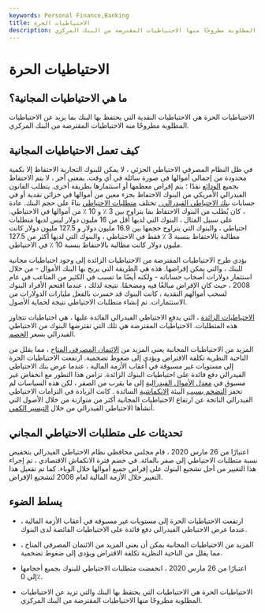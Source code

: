 ```yaml
---
keywords: Personal Finance,Banking
title: الاحتياطيات الحرة
description: الاحتياطيات الحرة هي الاحتياطيات التي يحتفظ بها البنك والتي تزيد عن الاحتياطيات المطلوبة مطروحًا منها الاحتياطيات المقترضة من البنك المركزي.
---
```


# الاحتياطيات الحرة
## ما هي الاحتياطيات المجانية؟

الاحتياطيات الحرة هي الاحتياطيات النقدية التي يحتفظ بها البنك بما يزيد عن الاحتياطيات المطلوبة مطروحًا منه الاحتياطيات المقترضة من البنك المركزي.

## كيف تعمل الاحتياطيات المجانية

في ظل النظام المصرفي الاحتياطي الجزئي ، لا يمكن للبنوك التجارية الاحتفاظ إلا بكمية محدودة من إجمالي أموالها في صورة سائلة في أي وقت. بمعنى آخر ، لا يتم الاحتفاظ بجميع [الودائع](/deposit) نقدًا ؛ يتم إقراض معظمها أو استثمارها بطريقة أخرى. يتطلب القانون الفيدرالي الأمريكي من البنوك الاحتفاظ بجزء معين من أموالها في خزائن نقدية أو في حسابات [بنك الاحتياطي الفيدرالي .](/federalreservebank) تختلف [متطلبات الاحتياطي](/requiredreserves) بناءً على حجم البنك. عادة ، كان يُطلب من البنوك الاحتفاظ بما يتراوح بين 3 ٪ و 10 ٪ من أموالها في الاحتياطي. على سبيل المثال ، البنوك التي لديها أقل من 16 مليون دولار ليس لديها متطلبات احتياطي ، والبنوك التي يتراوح حجمها بين 16.9 مليون دولار و 127.5 مليون دولار كانت مطالبة بالاحتفاظ بنسبة 3 ٪ فقط في الاحتياطي ، والبنوك التي لديها أكثر من 127.5 مليون دولار كانت مطالبة بالاحتفاظ بنسبة 10 ٪ في الاحتياطي.

يؤدي طرح الاحتياطيات المقترضة من الاحتياطيات الزائدة إلى وجود احتياطيات مجانية للبنك ، والتي يمكن إقراضها. هذه هي الطريقة التي يربح بها البنك الأموال - من خلال استثمار دولارات أصحاب حساباته - ولكنه أيضًا ما تسبب في الكثير من المتاعب في عام 2008 ، حيث كان الإقراض مبالغًا فيه ومضخمًا. نتيجة لذلك ، عندما اقتحم الأفراد البنوك لسحب أموالهم النقدية ، كانت البنوك قد خسرت بالفعل مليارات الدولارات من الاستثمارات. تم إنشاء متطلبات الاحتياطي نتيجة لحماية الأصول.

[الاحتياطيات الزائدة](/excess_reserves) ، التي يدفع الاحتياطي الفيدرالي الفائدة عليها ، هي احتياطيات تتجاوز هذه المتطلبات. الاحتياطيات المقترضة هي تلك التي تقترضها البنوك من الاحتياطي الفيدرالي بسعر [الخصم](/discountrate).

المزيد من الاحتياطيات المجانية يعني المزيد من [الائتمان المصرفي المتاح](/bank-credit) ، مما يقلل من الناحية النظرية تكلفة الاقتراض ويؤدي إلى ضغوط تضخمية. ارتفعت الاحتياطيات الحرة إلى مستويات غير مسبوقة في أعقاب الأزمة المالية ، عندما عرض بنك الاحتياطي الفيدرالي دفع فائدة على احتياطيات البنوك الزائدة. تزامن هذا التطور مع انخفاض غير مسبوق في [معدل الأموال الفيدرالية](/federalfundsrate) إلى ما يقرب من الصفر ، لكن هذه السياسات لم تحفز [التضخم بسبب](/inflation) البيئة [الانكماشية](/deflation) السائدة . كانت الزيادة في التزامات الاحتياطي الفيدرالي الناتجة عن ارتفاع الاحتياطيات المجانية أكثر من متوازنة من خلال الأصول التي أنشأها الاحتياطي الفيدرالي من خلال [التيسير الكمي](/quantitative-easing).

## تحديثات على متطلبات الاحتياطي المجاني

اعتبارًا من 26 مارس 2020 ، قام مجلس محافظي نظام الاحتياطي الفيدرالي بتخفيض نسبة متطلبات الاحتياطي إلى صفر بالمائة. في خضم فترة الانكماش الاقتصادي ، تم إجراء هذا التغيير من أجل تشجيع البنوك على إقراض جميع أموالها خلال الوباء. كما تم تفعيل هذا التغيير خلال الأزمة المالية لعام 2008 لتشجيع الإقراض.

## يسلط الضوء

- ارتفعت الاحتياطيات الحرة إلى مستويات غير مسبوقة في أعقاب الأزمة المالية ، عندما عرض الاحتياطي الفيدرالي دفع فائدة على الاحتياطيات الفائضة لدى البنوك.

- المزيد من الاحتياطيات المجانية يمكن أن يعني المزيد من الائتمان المصرفي المتاح ، مما يقلل من الناحية النظرية تكلفة الاقتراض ويؤدي إلى ضغوط تضخمية.

- اعتبارًا من 26 مارس 2020 ، انخفضت متطلبات الاحتياطي للبنوك بجميع أحجامها إلى 0٪.

- الاحتياطيات الحرة هي الاحتياطيات التي يحتفظ بها البنك والتي تزيد عن الاحتياطيات المطلوبة مطروحًا منها الاحتياطيات المقترضة من البنك المركزي.


